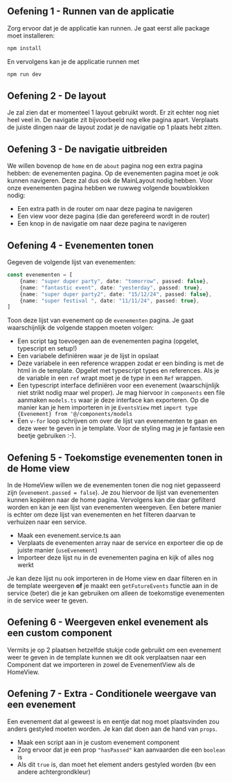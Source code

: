 ## Oefening 1 - Runnen van de applicatie
Zorg ervoor dat je de applicatie kan runnen. Je gaat eerst alle package moet installeren:
```bash
npm install
```

En vervolgens kan je de applicatie runnen met

```bash
npm run dev
```

## Oefening 2 - De layout
Je zal zien dat er momenteel 1 layout gebruikt wordt. Er zit echter nog niet heel veel in. De navigatie zit bijvoorbeeld nog elke pagina apart. Verplaats de juiste dingen naar de layout zodat je de navigatie op 1 plaats hebt zitten.

## Oefening 3 - De navigatie uitbreiden
We willen bovenop de `home` en de `about` pagina nog een extra pagina hebben: de evenementen pagina. Op de evenementen pagina moet je ook kunnen navigeren. Deze zal dus ook de MainLayout nodig hebben. Voor onze evenementen pagina hebben we ruwweg volgende bouwblokken nodig:
- Een extra path in de router om naar deze pagina te navigeren
- Een view voor deze pagina (die dan gerefereerd wordt in de router)
- Een knop in de navigatie om naar deze pagina te navigeren

## Oefening 4 - Evenementen tonen
Gegeven de volgende lijst van evenementen:

```ts
const evenementen = [
    {name: "super duper party", date: "tomorrow", passed: false},
    {name: "fantastic event", date: "yesterday", passed: true},
    {name: "super duper party2", date: "15/12/24", passed: false},
    {name: "super festival ", date: "11/11/24", passed: true},
]
```

Toon deze lijst van evenement op de `evenementen` pagina. Je gaat waarschijnlijk de volgende stappen moeten volgen:
- Een script tag toevoegen aan de evenementen pagina (opgelet, typescript en setup!)
- Een variabele definiëren waar je de lijst in opslaat
- Deze variabele in een reference wrappen zodat er een binding is met de html in de template. Opgelet met typescript types en references. Als je de variable in een `ref` wrapt moet je de type in een `Ref` wrappen.
- Een typescript interface definiëren voor een evenement (waarschijnlijk niet strikt nodig maar wel proper). Je mag hiervoor in `components` een file aanmaken `models.ts` waar je deze interface kan exporteren. Op die manier kan je hem importeren in je `EventsView` met `import type {Evenement} from '@/components/models`
- Een `v-for` loop schrijven om over de lijst van evenementen te gaan en deze weer te geven in je template. Voor de styling mag je je fantasie een beetje gebruiken :-).

## Oefening 5 - Toekomstige evenementen tonen in de Home view
In de HomeView willen we de evenementen tonen die nog niet gepasseerd zijn (`evenement.passed = false`). Je zou hiervoor de lijst van evenementen kunnen kopiëren naar de home pagina. Vervolgens kan die daar gefilterd worden en kan je een lijst van evenementen weergeven.
Een betere manier is echter om deze lijst van evenementen en het filteren daarvan te verhuizen naar een service.
- Maak een evenement.service.ts aan
- Verplaats de evenementen array naar de service en exporteer die op de juiste manier (`useEvenement`)
- Importeer deze lijst nu in de evenementen pagina en kijk of alles nog werkt

Je kan deze lijst nu ook importeren in de Home view en daar filteren en in de template weergeven **of** je maakt een `getFutureEvents` functie aan in de service (beter) die je kan gebruiken om alleen de toekomstige evenementen in de service weer te geven.

## Oefening 6 - Weergeven enkel evenement als een custom component
Vermits je op 2 plaatsen hetzelfde stukje code gebruikt om een evenement weer te geven in de template kunnen we dit ook verplaatsen naar een Component dat we importeren in zowel de EvenementView als de HomeView.

## Oefening 7 - Extra - Conditionele weergave van een evenement
Een evenement dat al geweest is en eentje dat nog moet plaatsvinden zou anders gestyled moeten worden. Je kan dat doen aan de hand van `props`.
- Maak een script aan in je custom evenement component
- Zorg ervoor dat je een prop `"hasPassed"` kan aanvaarden die een `boolean` is
- Als dit `true` is, dan moet het element anders gestyled worden (bv een andere achtergrondkleur)